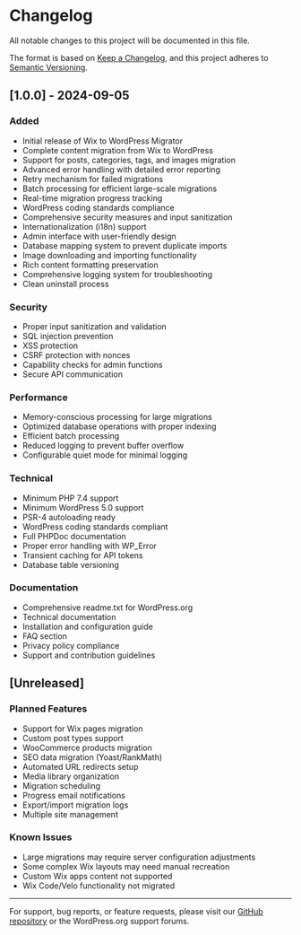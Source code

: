 # Changelog

All notable changes to this project will be documented in this file.

The format is based on [Keep a Changelog](https://keepachangelog.com/en/1.0.0/),
and this project adheres to [Semantic Versioning](https://semver.org/spec/v2.0.0.html).

## [1.0.0] - 2024-09-05

### Added
- Initial release of Wix to WordPress Migrator
- Complete content migration from Wix to WordPress
- Support for posts, categories, tags, and images migration
- Advanced error handling with detailed error reporting
- Retry mechanism for failed migrations
- Batch processing for efficient large-scale migrations
- Real-time migration progress tracking
- WordPress coding standards compliance
- Comprehensive security measures and input sanitization
- Internationalization (i18n) support
- Admin interface with user-friendly design
- Database mapping system to prevent duplicate imports
- Image downloading and importing functionality
- Rich content formatting preservation
- Comprehensive logging system for troubleshooting
- Clean uninstall process

### Security
- Proper input sanitization and validation
- SQL injection prevention
- XSS protection
- CSRF protection with nonces
- Capability checks for admin functions
- Secure API communication

### Performance
- Memory-conscious processing for large migrations
- Optimized database operations with proper indexing
- Efficient batch processing
- Reduced logging to prevent buffer overflow
- Configurable quiet mode for minimal logging

### Technical
- Minimum PHP 7.4 support
- Minimum WordPress 5.0 support
- PSR-4 autoloading ready
- WordPress coding standards compliant
- Full PHPDoc documentation
- Proper error handling with WP_Error
- Transient caching for API tokens
- Database table versioning

### Documentation
- Comprehensive readme.txt for WordPress.org
- Technical documentation
- Installation and configuration guide
- FAQ section
- Privacy policy compliance
- Support and contribution guidelines

## [Unreleased]

### Planned Features
- Support for Wix pages migration
- Custom post types support
- WooCommerce products migration
- SEO data migration (Yoast/RankMath)
- Automated URL redirects setup
- Media library organization
- Migration scheduling
- Progress email notifications
- Export/import migration logs
- Multiple site management

### Known Issues
- Large migrations may require server configuration adjustments
- Some complex Wix layouts may need manual recreation
- Custom Wix apps content not supported
- Wix Code/Velo functionality not migrated

---

For support, bug reports, or feature requests, please visit our [GitHub repository](https://github.com/your-username/wix-to-wordpress-migrator) or the WordPress.org support forums.